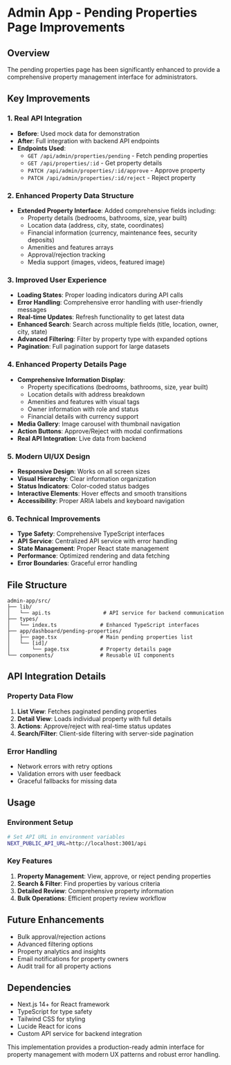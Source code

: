 # Admin App - Pending Properties Page Improvements

## Overview
The pending properties page has been significantly enhanced to provide a comprehensive property management interface for administrators.

## Key Improvements

### 1. Real API Integration
- **Before**: Used mock data for demonstration
- **After**: Full integration with backend API endpoints
- **Endpoints Used**:
  - `GET /api/admin/properties/pending` - Fetch pending properties
  - `GET /api/properties/:id` - Get property details
  - `PATCH /api/admin/properties/:id/approve` - Approve property
  - `PATCH /api/admin/properties/:id/reject` - Reject property

### 2. Enhanced Property Data Structure
- **Extended Property Interface**: Added comprehensive fields including:
  - Property details (bedrooms, bathrooms, size, year built)
  - Location data (address, city, state, coordinates)
  - Financial information (currency, maintenance fees, security deposits)
  - Amenities and features arrays
  - Approval/rejection tracking
  - Media support (images, videos, featured image)

### 3. Improved User Experience
- **Loading States**: Proper loading indicators during API calls
- **Error Handling**: Comprehensive error handling with user-friendly messages
- **Real-time Updates**: Refresh functionality to get latest data
- **Enhanced Search**: Search across multiple fields (title, location, owner, city, state)
- **Advanced Filtering**: Filter by property type with expanded options
- **Pagination**: Full pagination support for large datasets

### 4. Enhanced Property Details Page
- **Comprehensive Information Display**:
  - Property specifications (bedrooms, bathrooms, size, year built)
  - Location details with address breakdown
  - Amenities and features with visual tags
  - Owner information with role and status
  - Financial details with currency support
- **Media Gallery**: Image carousel with thumbnail navigation
- **Action Buttons**: Approve/Reject with modal confirmations
- **Real API Integration**: Live data from backend

### 5. Modern UI/UX Design
- **Responsive Design**: Works on all screen sizes
- **Visual Hierarchy**: Clear information organization
- **Status Indicators**: Color-coded status badges
- **Interactive Elements**: Hover effects and smooth transitions
- **Accessibility**: Proper ARIA labels and keyboard navigation

### 6. Technical Improvements
- **Type Safety**: Comprehensive TypeScript interfaces
- **API Service**: Centralized API service with error handling
- **State Management**: Proper React state management
- **Performance**: Optimized rendering and data fetching
- **Error Boundaries**: Graceful error handling

## File Structure

```
admin-app/src/
├── lib/
│   └── api.ts                 # API service for backend communication
├── types/
│   └── index.ts              # Enhanced TypeScript interfaces
├── app/dashboard/pending-properties/
│   ├── page.tsx              # Main pending properties list
│   └── [id]/
│       └── page.tsx          # Property details page
└── components/               # Reusable UI components
```

## API Integration Details

### Property Data Flow
1. **List View**: Fetches paginated pending properties
2. **Detail View**: Loads individual property with full details
3. **Actions**: Approve/reject with real-time status updates
4. **Search/Filter**: Client-side filtering with server-side pagination

### Error Handling
- Network errors with retry options
- Validation errors with user feedback
- Graceful fallbacks for missing data

## Usage

### Environment Setup
```bash
# Set API URL in environment variables
NEXT_PUBLIC_API_URL=http://localhost:3001/api
```

### Key Features
1. **Property Management**: View, approve, or reject pending properties
2. **Search & Filter**: Find properties by various criteria
3. **Detailed Review**: Comprehensive property information
4. **Bulk Operations**: Efficient property review workflow

## Future Enhancements
- Bulk approval/rejection actions
- Advanced filtering options
- Property analytics and insights
- Email notifications for property owners
- Audit trail for all property actions

## Dependencies
- Next.js 14+ for React framework
- TypeScript for type safety
- Tailwind CSS for styling
- Lucide React for icons
- Custom API service for backend integration

This implementation provides a production-ready admin interface for property management with modern UX patterns and robust error handling.
